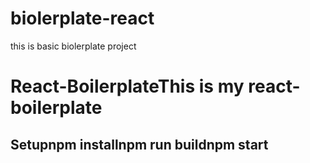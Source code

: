 # biolerplate-react
this is basic biolerplate project
# React-BoilerplateThis is my react-boilerplate
## Setupnpm installnpm run buildnpm start
